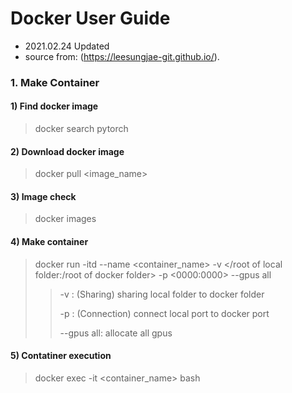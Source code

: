 # Docker User Guide
- 2021.02.24 Updated
- source from: (https://leesungjae-git.github.io/).

### 1. Make Container
#### 1) Find docker image
   > docker search pytorch
#### 2) Download docker image
   > docker pull <image_name>
#### 3) Image check
   > docker images
#### 4) Make container 
   > docker run -itd --name <container_name> -v </root of local folder:/root of docker folder> -p <0000:0000> --gpus all
   > > -v : (Sharing) sharing local folder to docker folder
   > > 
   > > -p : (Connection) connect local port to docker port
   > > 
   > > --gpus all: allocate all gpus 
#### 5) Contatiner execution
   > docker exec -it <container_name> bash
